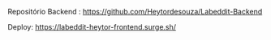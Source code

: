 Repositório Backend : https://github.com/Heytordesouza/Labeddit-Backend

Deploy: https://labeddit-heytor-frontend.surge.sh/

